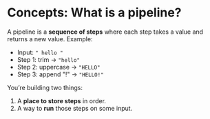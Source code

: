 # Concepts: What is a pipeline?

A pipeline is a **sequence of steps** where each step takes a value and returns a new value.
Example:
- Input: `" hello "`
- Step 1: trim → `"hello"`
- Step 2: uppercase → `"HELLO"`
- Step 3: append "!" → `"HELLO!"`

You’re building two things:
1) A **place to store steps** in order.
2) A way to **run** those steps on some input.
